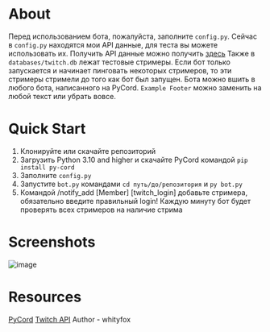 # About
Перед использованием бота, пожалуйста, заполните `config.py`. Сейчас в `config.py` находятся мои API данные, для теста вы можете использовать их.
Получить API данные можно получить [здесь](https://dev.twitch.tv/console)
Также в `databases/twitch.db` лежат тестовые стримеры.
Если бот только запускается и начинает пинговать некоторых стримеров, то эти стримеры стримели до того как бот был запущен.
Бота можно вшить в любого бота, написанного на PyCord.
`Example Footer` можно заменить на любой текст или убрать вовсе. 

# Quick Start
1. Клонируйте или скачайте репозиторий
2. Загрузить Python 3.10 and higher и скачайте PyCord командой `pip install py-cord`
3. Заполните `config.py`
4. Запустите `bot.py` командами `cd путь/до/репозитория` и `py bot.py`
5. Командой /notify_add [Member] [twitch_login] добавьте стримера, обязательно введите правильный login!
Каждую минуту бот будет проверять всех стримеров на наличие стрима

# Screenshots
![image](https://github.com/WhityFoxx/TwitchNotifier/assets/114806459/af1f44e1-c37d-4915-9f80-f2de6b37e67c)

# Resources
[PyCord](https://pycord.dev) [Twitch API](https://dev.twitch.tv/docs/api/) 
Author - whityfox
